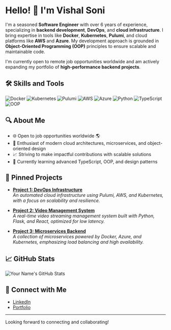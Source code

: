 # Hello! 👋 I'm Vishal Soni

I'm a seasoned **Software Engineer** with over 6 years of experience, specializing in **backend development**, **DevOps**, and **cloud infrastructure**. I bring expertise in tools like **Docker**, **Kubernetes**, **Pulumi**, and cloud platforms like **AWS** and **Azure**. My development approach is grounded in **Object-Oriented Programming (OOP)** principles to ensure scalable and maintainable code.

I'm currently open to remote job opportunities worldwide and am actively expanding my portfolio of **high-performance backend projects**. 

## 🛠 Skills and Tools

![Docker](https://img.shields.io/badge/Docker-2496ED?style=for-the-badge&logo=docker&logoColor=white)
![Kubernetes](https://img.shields.io/badge/Kubernetes-326CE5?style=for-the-badge&logo=kubernetes&logoColor=white)
![Pulumi](https://img.shields.io/badge/Pulumi-4a1ebd?style=for-the-badge&logo=pulumi&logoColor=white)
![AWS](https://img.shields.io/badge/AWS-232F3E?style=for-the-badge&logo=amazon-aws&logoColor=white)
![Azure](https://img.shields.io/badge/Azure-0078D4?style=for-the-badge&logo=microsoft-azure&logoColor=white)
![Python](https://img.shields.io/badge/Python-3776AB?style=for-the-badge&logo=python&logoColor=white)
![TypeScript](https://img.shields.io/badge/TypeScript-3178C6?style=for-the-badge&logo=typescript&logoColor=white)
![OOP](https://img.shields.io/badge/OOP-Principles-8A2BE2?style=for-the-badge&logo=codeigniter&logoColor=white)

## 🔍 About Me

- 🌐 Open to job opportunities worldwide 🌎
- 🧩 Enthusiast of modern cloud architectures, microservices, and object-oriented design
- 📈 Striving to make impactful contributions with scalable solutions
- 🌱 Currently learning advanced TypeScript, OOP, and design patterns 

## 📌 Pinned Projects

- [**Project 1: DevOps Infrastructure**](https://github.com/yourusername/project1)  
  *An automated cloud infrastructure using Pulumi, AWS, and Kubernetes, with a focus on scalability and resilience.*

- [**Project 2: Video Management System**](https://github.com/yourusername/project2)  
  *A real-time video streaming management system built with Python, Flask, and React, optimized for low latency.*

- [**Project 3: Microservices Backend**](https://github.com/yourusername/project3)  
  *A collection of microservices powered by Docker, Azure, and Kubernetes, emphasizing load balancing and high availability.*

## 📈 GitHub Stats

![Your Name's GitHub Stats](https://github-readme-stats.vercel.app/api?username=yourusername&show_icons=true&theme=dark)

## 🔗 Connect with Me

- [LinkedIn](https://www.linkedin.com/in/vishal-soni-1b64366b/)
- [Portfolio](https://yourwebsite.com)

---

Looking forward to connecting and collaborating!
